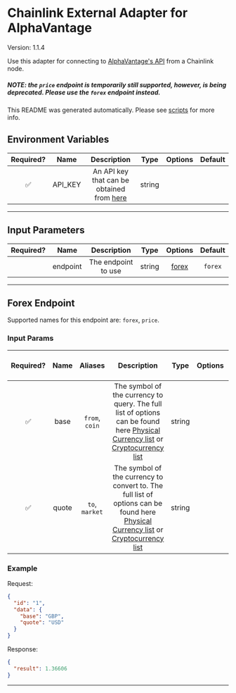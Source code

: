 # Chainlink External Adapter for AlphaVantage

Version: 1.1.4

Use this adapter for connecting to [AlphaVantage's API](https://www.alphavantage.co/documentation/) from a Chainlink node.

##### NOTE: the `price` endpoint is temporarily still supported, however, is being deprecated. Please use the `forex` endpoint instead.

This README was generated automatically. Please see [scripts](../../scripts) for more info.

## Environment Variables

| Required? |  Name   |                                        Description                                        |  Type  | Options | Default |
| :-------: | :-----: | :---------------------------------------------------------------------------------------: | :----: | :-----: | :-----: |
|    ✅     | API_KEY | An API key that can be obtained from [here](https://www.alphavantage.co/support/#api-key) | string |         |         |

---

## Input Parameters

| Required? |   Name   |     Description     |  Type  |         Options          | Default |
| :-------: | :------: | :-----------------: | :----: | :----------------------: | :-----: |
|           | endpoint | The endpoint to use | string | [forex](#forex-endpoint) | `forex` |

---

## Forex Endpoint

Supported names for this endpoint are: `forex`, `price`.

### Input Params

| Required? | Name  |    Aliases     |                                                                                                                   Description                                                                                                                   |  Type  | Options | Default | Depends On | Not Valid With |
| :-------: | :---: | :------------: | :---------------------------------------------------------------------------------------------------------------------------------------------------------------------------------------------------------------------------------------------: | :----: | :-----: | :-----: | :--------: | :------------: |
|    ✅     | base  | `from`, `coin` |   The symbol of the currency to query. The full list of options can be found here [Physical Currency list](https://www.alphavantage.co/physical_currency_list/) or [Cryptocurrency list](https://www.alphavantage.co/digital_currency_list/)    | string |         |         |            |                |
|    ✅     | quote | `to`, `market` | The symbol of the currency to convert to. The full list of options can be found here [Physical Currency list](https://www.alphavantage.co/physical_currency_list/) or [Cryptocurrency list](https://www.alphavantage.co/digital_currency_list/) | string |         |         |            |                |

### Example

Request:

```json
{
  "id": "1",
  "data": {
    "base": "GBP",
    "quote": "USD"
  }
}
```

Response:

```json
{
  "result": 1.36606
}
```

---
